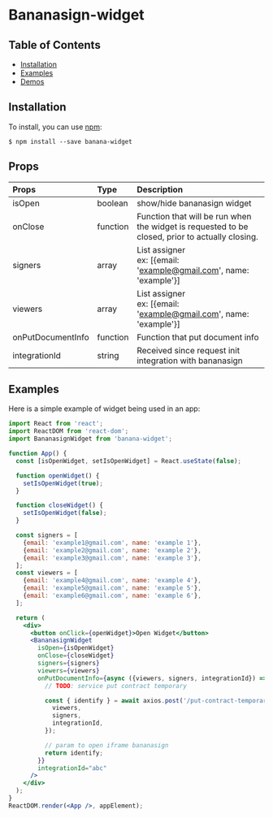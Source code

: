 # Bananasign-widget

## Table of Contents

- [Installation](#installation)
- [Examples](#examples)
- [Demos](https://app.bananasign.co)

## Installation

To install, you can use [npm](https://npmjs.org/):

    $ npm install --save banana-widget

## Props

| Props             | Type     | Description                                                                                     |
| :---------------- | :------- | :---------------------------------------------------------------------------------------------- |
| isOpen            | boolean  | show/hide bananasign widget                                                                     |
| onClose           | function | Function that will be run when the widget is requested to be closed, prior to actually closing. |
| signers           | array    | List assigner<br/>ex: [{email: 'example@gmail.com', name: 'example'}]                           |
| viewers           | array    | List assigner<br/>ex: [{email: 'example@gmail.com', name: 'example'}]                           |
| onPutDocumentInfo | function | Function that put document info                                                                 |
| integrationId     | string   | Received since request init integration with bananasign                                         |

## Examples

Here is a simple example of widget being used in an app:

```jsx
import React from 'react';
import ReactDOM from 'react-dom';
import BananasignWidget from 'banana-widget';

function App() {
  const [isOpenWidget, setIsOpenWidget] = React.useState(false);

  function openWidget() {
    setIsOpenWidget(true);
  }

  function closeWidget() {
    setIsOpenWidget(false);
  }

  const signers = [
    {email: 'example1@gmail.com', name: 'example 1'},
    {email: 'example2@gmail.com', name: 'example 2'},
    {email: 'example3@gmail.com', name: 'example 3'},
  ];
  const viewers = [
    {email: 'example4@gmail.com', name: 'example 4'},
    {email: 'example5@gmail.com', name: 'example 5'},
    {email: 'example6@gmail.com', name: 'example 6'},
  ];

  return (
    <div>
      <button onClick={openWidget}>Open Widget</button>
      <BananasignWidget
        isOpen={isOpenWidget}
        onClose={closeWidget}
        signers={signers}
        viewers={viewers}
        onPutDocumentInfo={async ({viewers, signers, integrationId}) => {
          // TODO: service put contract temporary

          const { identify } = await axios.post('/put-contract-temporary', {
            viewers,
            signers,
            integrationId,
          });

          // param to open iframe bananasign
          return identify;
        }}
        integrationId="abc"
      />
    </div>
  );
}
ReactDOM.render(<App />, appElement);
```
